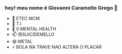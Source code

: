 ### hey! meu nome é Giovanni Caramello Grego 👋


- 🔭 ETEC MCM
- 🌱 T.I
- 🤔 0 MENTAL HEALTH
- 📫 @SUICIDEMELLO
- 😄 METAL
- ⚡ BOLA NA TRAVE NAO ALTERA O PLACAR
